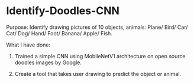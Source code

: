 # Identify-Doodles-CNN

Purpose: Identify drawing pictures of 10 objects, animals: Plane/ Bird/ Car/ Cat/ Dog/ Hand/ Foot/ Banana/ Apple/ Fish.

What I have done:
1. Trained a simple CNN using MobileNetV1 architecture on open source doodles images by Google.

2. Create a tool that takes user drawing to predict the object or animal.
